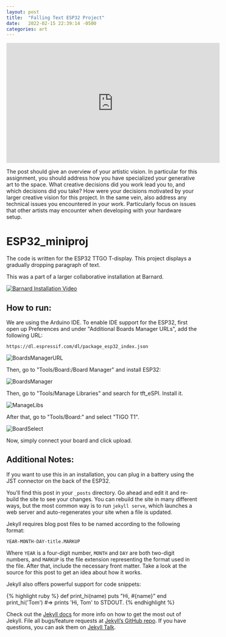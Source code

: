 ```yaml
---
layout: post
title:  "Falling Text ESP32 Project"
date:   2022-02-15 22:39:14 -0500
categories: art
---
```

<iframe width="560" height="315" src="https://www.youtube.com/embed/AR0eMbk_z5M" title="YouTube video player" frameborder="0" allow="accelerometer; autoplay; clipboard-write; encrypted-media; gyroscope; picture-in-picture" allowfullscreen></iframe>


The post should give an overview of your artistic vision. In particular for this assignment, you should address how you have specialized your generative art to the space. What creative decisions did you work lead you to, and which decisions did you take? How were your decisions motivated by your larger creative vision for this project. In the same vein, also address any technical issues you encountered in your work. Particularly focus on issues that other artists may encounter when developing with your hardware setup.



# ESP32_miniproj
The code is written for the ESP32 TTGO T-display. This project displays a gradually dropping paragraph of text.

This was a part of a larger collaborative installation at Barnard.

[![Barnard Installation Video](https://img.youtube.com/vi/AR0eMbk_z5M/0.jpg)](https://www.youtube.com/watch?v=AR0eMbk_z5M)


## How to run:

We are using the Arduino IDE. To enable IDE support for the ESP32, first open up Preferences and under "Additional Boards Manager URLs", add the following URL:
```
https://dl.espressif.com/dl/package_esp32_index.json
```
![BoardsManagerURL](https://user-images.githubusercontent.com/6265129/153997561-184baff3-dad6-4699-b3ea-dfbc9214f8ea.jpg)

Then, go to "Tools/Board:/Board Manager" and install ESP32:

![BoardsManager](https://user-images.githubusercontent.com/6265129/153997769-d04a40cc-fc14-4832-a115-e32f032be1a6.jpg)

Then, go to "Tools/Manage Libraries" and search for tft_eSPI. Install it.

![ManageLibs](https://user-images.githubusercontent.com/6265129/153997596-e524be05-fd41-4741-9025-56ad5be9ab33.jpg)

After that, go to "Tools/Board:" and select "TIGO T1".

![BoardSelect](https://user-images.githubusercontent.com/6265129/153997616-e5988c80-6d34-4566-b800-3d8c03f9ffd7.jpg)

Now, simply connect your board and click upload.


## Additional Notes:

If you want to use this in an installation, you can plug in a battery using the JST connector on the back of the ESP32.







You’ll find this post in your `_posts` directory. Go ahead and edit it and re-build the site to see your changes. You can rebuild the site in many different ways, but the most common way is to run `jekyll serve`, which launches a web server and auto-regenerates your site when a file is updated.

Jekyll requires blog post files to be named according to the following format:

`YEAR-MONTH-DAY-title.MARKUP`

Where `YEAR` is a four-digit number, `MONTH` and `DAY` are both two-digit numbers, and `MARKUP` is the file extension representing the format used in the file. After that, include the necessary front matter. Take a look at the source for this post to get an idea about how it works.

Jekyll also offers powerful support for code snippets:

{% highlight ruby %}
def print_hi(name)
  puts "Hi, #{name}"
end
print_hi('Tom')
#=> prints 'Hi, Tom' to STDOUT.
{% endhighlight %}

Check out the [Jekyll docs][jekyll-docs] for more info on how to get the most out of Jekyll. File all bugs/feature requests at [Jekyll’s GitHub repo][jekyll-gh]. If you have questions, you can ask them on [Jekyll Talk][jekyll-talk].

[jekyll-docs]: https://jekyllrb.com/docs/home
[jekyll-gh]:   https://github.com/jekyll/jekyll
[jekyll-talk]: https://talk.jekyllrb.com/
